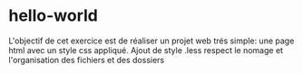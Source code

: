 # hello-world

L'objectif de cet exercice est de réaliser un projet web trés simple:
  une page html avec un style css appliqué.
  Ajout de style .less 
  respect le nomage et l'organisation des fichiers et des dossiers




